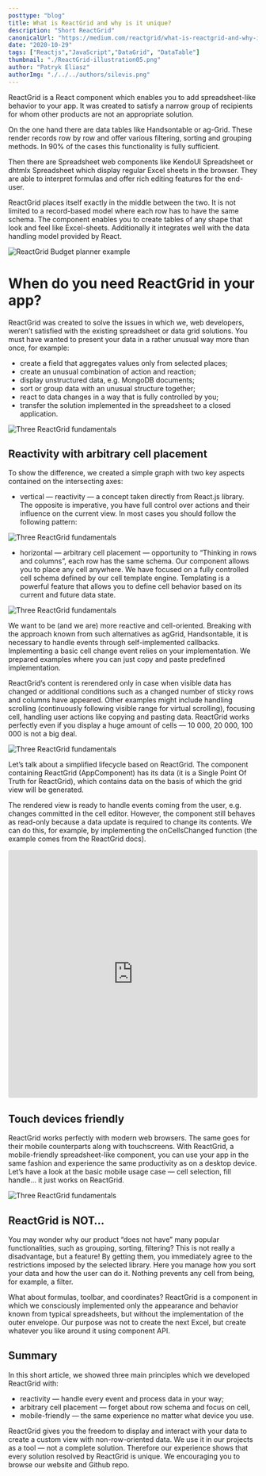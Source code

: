 ```yaml
---
posttype: "blog"
title: What is ReactGrid and why is it unique?
description: "Short ReactGrid"
canonicalUrl: "https://medium.com/reactgrid/what-is-reactgrid-and-why-is-it-unique-9b4e5e807f5a"
date: "2020-10-29"
tags: ["Reactjs","JavaScript","DataGrid", "DataTable"]
thumbnail: "./ReactGrid-illustration05.png"
author: "Patryk Eliasz"
authorImg: "./../../authors/silevis.png"
---
```


ReactGrid is a React component which enables you to add spreadsheet-like behavior to your app. It was created to satisfy a narrow group of recipients for whom other products are not an appropriate solution.

On the one hand there are data tables like Handsontable or ag-Grid. These render records row by row and offer various filtering, sorting and grouping methods. In 90% of the cases this functionality is fully sufficient.

Then there are Spreadsheet web components like KendoUI Spreadsheet or dhtmlx Spreadsheet which display regular Excel sheets in the browser. They are able to interpret formulas and offer rich editing features for the end-user.

ReactGrid places itself exactly in the middle between the two. It is not limited to a record-based model where each row has to have the same schema. The component enables you to create tables of any shape that look and feel like Excel-sheets. Additionally it integrates well with the data handling model provided by React.

![ReactGrid Budget planner example](./ReactGrid-illustration05.png)

<!-- # When do you need ReactGrid in your app? -->

# When do you need ReactGrid in your app?

ReactGrid was created to solve the issues in which we, web developers, weren’t satisfied with the existing spreadsheet or data grid solutions. You must have wanted to present your data in a rather unusual way more than once, for example:

- create a field that aggregates values only from selected places;
- create an unusual combination of action and reaction;
- display unstructured data, e.g. MongoDB documents;
- sort or group data with an unusual structure together;
- react to data changes in a way that is fully controlled by you;
- transfer the solution implemented in the spreadsheet to a closed application.

![Three ReactGrid fundamentals](./ReactGrid-illustration01.png)

## Reactivity with arbitrary cell placement

To show the difference, we created a simple graph with two key aspects contained on the intersecting axes:

- vertical — reactivity — a concept taken directly from React.js library. The opposite is imperative, you have full control over actions and their influence on the current view. In most cases you should follow the following pattern:

![Three ReactGrid fundamentals](./ReactGrid-illustration02.png)

- horizontal — arbitrary cell placement — opportunity to “Thinking in rows and columns”, each row has the same schema. Our component allows you to place any cell anywhere. We have focused on a fully controlled cell schema defined by our cell template engine. Templating is a powerful feature that allows you to define cell behavior based on its current and future data state.

![Three ReactGrid fundamentals](./ReactGrid-illustration03.png)

We want to be (and we are) more reactive and cell-oriented. Breaking with the approach known from such alternatives as agGrid, Handsontable, it is necessary to handle events through self-implemented callbacks. Implementing a basic cell change event relies on your implementation. We prepared examples where you can just copy and paste predefined implementation.

ReactGrid’s content is rerendered only in case when visible data has changed or additional conditions such as a changed number of sticky rows and columns have appeared. Other examples might include handling scrolling (continuously following visible range for virtual scrolling), focusing cell, handling user actions like copying and pasting data. ReactGrid works perfectly even if you display a huge amount of cells — 10 000, 20 000, 100 000 is not a big deal.

![Three ReactGrid fundamentals](./ReactGrid-illustration04.png)

Let’s talk about a simplified lifecycle based on ReactGrid. The component containing ReactGrid (AppComponent) has its data (it is a Single Point Of Truth for ReactGrid), which contains data on the basis of which the grid view will be generated.

The rendered view is ready to handle events coming from the user, e.g. changes committed in the cell editor. However, the component still behaves as read-only because a data update is required to change its contents. We can do this, for example, by implementing the onCellsChanged function (the example comes from the ReactGrid docs).

<iframe src="https://codesandbox.io/embed/reactgrid-handling-changes-crzfx?fontsize=14&hidenavigation=1&theme=dark"
    style="width:100%; height:500px; border:0; border-radius: 4px; overflow:hidden;"
    title="reactgrid-handling-changes"
    allow="accelerometer; ambient-light-sensor; camera; encrypted-media; geolocation; gyroscope; hid; microphone; midi; payment; usb; vr; xr-spatial-tracking"
    sandbox="allow-forms allow-modals allow-popups allow-presentation allow-same-origin allow-scripts"
></iframe>

## Touch devices friendly

ReactGrid works perfectly with modern web browsers. The same goes for their mobile counterparts along with touchscreens. With ReactGrid, a mobile-friendly spreadsheet-like component, you can use your app in the same fashion and experience the same productivity as on a desktop device. Let’s have a look at the basic mobile usage case — cell selection, fill handle… it just works on ReactGrid.

![Three ReactGrid fundamentals](./reactgrid-comparison.gif)

## ReactGrid is NOT…

You may wonder why our product “does not have” many popular functionalities, such as grouping, sorting, filtering? This is not really a disadvantage, but a feature! By getting them, you immediately agree to the restrictions imposed by the selected library. Here you manage how you sort your data and how the user can do it. Nothing prevents any cell from being, for example, a filter.

What about formulas, toolbar, and coordinates? ReactGrid is a component in which we consciously implemented only the appearance and behavior known from typical spreadsheets, but without the implementation of the outer envelope. Our purpose was not to create the next Excel, but create whatever you like around it using component API.

## Summary

In this short article, we showed three main principles which we developed ReactGrid with:
- reactivity — handle every event and process data in your way;
- arbitrary cell placement — forget about row schema and focus on cell,
- mobile-friendly — the same experience no matter what device you use.

ReactGrid gives you the freedom to display and interact with your data to create a custom view with non-row-oriented data. We use it in our projects as a tool — not a complete solution. Therefore our experience shows that every solution resolved by ReactGrid is unique. We encouraging you to browse our website and Github repo.